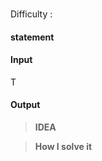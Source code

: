 ### []()

Difficulty : 

#### statement



#### Input

T

#### Output




>**IDEA**

>**How I solve it**

```python


```